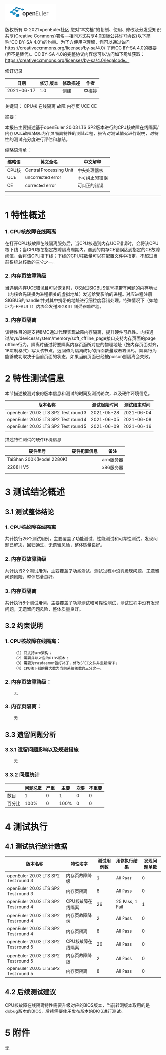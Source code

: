![openEuler ico](../../images/openEuler.png)

版权所有 © 2021  openEuler社区
 您对“本文档”的复制、使用、修改及分发受知识共享(Creative Commons)署名—相同方式共享4.0国际公共许可协议(以下简称“CC BY-SA 4.0”)的约束。为了方便用户理解，您可以通过访问https://creativecommons.org/licenses/by-sa/4.0/ 了解CC BY-SA 4.0的概要 (但不是替代)。CC BY-SA 4.0的完整协议内容您可以访问如下网址获取：https://creativecommons.org/licenses/by-sa/4.0/legalcode。

修订记录

| 日期 | 修订   版本 | 修改描述 | 作者 |
| ---- | ----------- | -------- | ---- |
| 2021-06-17 | 1.0 | 创建 | 李梅婷 |
|      |             |          |      |
|      |             |          |      |

 关键词： 
CPU核 在线隔离 故障 内存页 UCE CE
 

摘要：

本报告主要描述基于openEuler 20.03 LTS SP2版本进行的CPU核故障在线隔离/内存UCE故障降级/内存页隔离特性的测试过程，报告对测试情况进行说明，对特性的测试充分度进行评估和总结。
 

缩略语清单：

| 缩略语 | 英文全名 | 中文解释 |
| ------ | -------- | -------- |
| CPU核 | Central Processing Unit | 中央处理器核 |
| UCE | uncorrected error | 不可纠正的错误 |
| CE | corrected error | 可纠正的错误 |
|  |          |          |

***

# 1     特性概述

### 1. CPU核故障在线隔离

在打开CPU核故障在线隔离服务后，当CPU核遇到内存UCE错误时，会将该CPU核下线；当CPU核在指定故障隔离周期内，遇到的内存CE错误达到指定的CE故障阈值，会将该CPU核下线；下线的CPU核数量可以在配置文件中指定，不超过当前系统总核数的三分之一。

### 2. 内存页故障降级

当遇到内存UCE错误且可以恢复时，OS通过SIGBUS信号携带有问题的内存地址（内核会先转换为进程相关的虚拟地址）发送给受影响的进程。对应进程注册SIGBUS的handler并对其中携带的地址进行细粒度容错处理。特殊情况下（如地址为-EFAULT）内核会发送SIGKILL到受影响进程。

### 3. 内存页隔离

该特性目的是支持BMC通过代理实现故障内存隔离，提升硬件可靠性。内核通过/sys/devices/system/memory/soft_offline_page接口支持内存页面的page offline行为。隔离时通过将要隔离内存页面所对应的物理地址（按内存页面对齐，16进制格式）写入该节点。返回值为隔离成功的页面数量或者错误码。隔离行为能够成功取决于当前页面的状态，如果当前页面已经被poison则隔离会失败。


# 2     特性测试信息

本节描述被测对象的版本信息和测试的时间及测试轮次，以及硬件环境信息。

| 版本名称 | 测试起始时间 | 测试结束时间 |
| -------- | ------------ | ------------ |
| openEuler 20.03 LTS SP2 Test round 3 | 2021-05-28  | 2021-06-04 |
| openEuler 20.03 LTS SP2 Test round 4 |  2021-06-05 | 2021-06-08 |
| openEuler 20.03 LTS SP2 Test round 5 | 2021-06-09 | 2021-06-16 |
|  | | |

描述特性测试的硬件环境信息

| 硬件型号 | 硬件配置信息 | 备注 |
| -------- | ------------ | ---- |
| TaiShan 200K(Model 2280K) |    | arm服务器 |
| 2288H V5 |    | x86服务器 |
|  |    |      |

# 3     测试结论概述

## 3.1   测试整体结论

### 1. CPU核故障在线隔离

共计执行26个测试用例，主要覆盖了功能测试、性能测试和可靠性测试，发现问题已解决，回归通过，无遗留风险，整体质量良好。

### 2. 内存页故障降级

共计执行2个测试用例，主要覆盖了功能测试，测试过程中没有发现问题，无遗留问题风险，整体质量良好。

### 3. 内存页隔离

共计执行8个测试用例，主要覆盖了功能测试和可靠性测试，测试过程中没有发现问题，无遗留问题风险，整体质量良好。


## 3.2   约束说明

### 1. CPU核故障在线隔离：

        （1）只支持arm架构；
        （2）需要升级对应的BIOS版本；
        （3）需要对rasdaemon包打补丁，修改SPEC文件并重新编译；
        （4）CPU核下线的最大数为当前系统核数的三分之一。

### 2. 内存页故障降级：
        无

### 3. 内存页隔离：
        无

## 3.3   遗留问题分析

### 3.3.1 遗留问题影响以及规避措施

        无

### 3.3.2 问题统计

|        | 问题总数 | 严重 | 主要 | 次要 | 不重要 |
| ------ | -------- | ---- | ---- | ---- | ------ |
| 数目   |  1  | 0 | 1 | 0 | 0 |
| 百分比 | 100% | 0 | 100% | 0 | 0 |

# 4     测试执行

## 4.1   测试执行统计数据

| 版本名称 | 特性名字 | 测试用例数 | 用例执行结果 | 发现问题单数 |
| -------- | ---------- | ------------ | ------------ | ------------ |
| openEuler 20.03 LTS SP2 Test round 3 | 内存页故障降级 | 2 | All Pass | 0 |
| openEuler 20.03 LTS SP2 Test round 3 | 内存页隔离 | 8 | All Pass | 0 |
| openEuler 20.03 LTS SP2 Test round 4 | CPU核故障在线隔离 | 26 | 25 Pass, 1 Fail  | 1 |
| openEuler 20.03 LTS SP2 Test round 4 | 内存页故障降级 | 2 | All Pass | 0 |
| openEuler 20.03 LTS SP2 Test round 4 | 内存页隔离 | 8 | All Pass | 0 |
| openEuler 20.03 LTS SP2 Test round 5 | CPU核故障在线隔离 | 26 | All Pass | 0 |
| openEuler 20.03 LTS SP2 Test round 5 | 内存页故障降级 | 2 | All Pass | 0 |
| openEuler 20.03 LTS SP2 Test round 5 | 内存页隔离 | 8 | All Pass | 0 |


## 4.2   后续测试建议

CPU核故障在线隔离特性需要升级对应的BIOS版本，当前转测版本取用的是debug版本的BIOS，后续需要使用发布版本的BIOS进行测试。

# 5     附件

无

 



 

 
